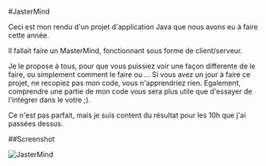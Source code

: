 #JasterMind

Ceci est mon rendu d'un projet d'application Java que nous avons eu à faire cette année.

Il fallait faire un MasterMind, fonctionnant sous forme de client/serveur.

Je le propose à tous, pour que vous puissiez voir une façon differente de le faire, ou simplement comment le faire ou ...
Si vous avez un jour à faire ce projet, ne recopiez pas mon code, vous n'apprendriez rien. Egalement, comprendre une partie de mon code vous sera plus utile que d'essayer de l'intégrer dans le votre ;).

Ce n'est pas parfait, mais je suis content du résultat pour les 10h que j'ai passées dessus.

##Screenshot

![JasterMind](raw/master/screenshot.png)